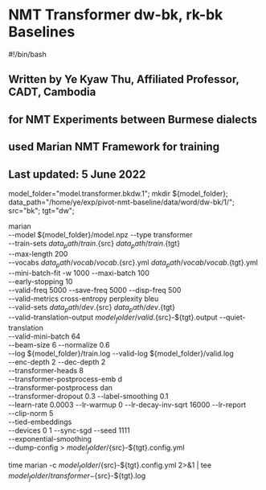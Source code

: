 # NMT Transformer dw-bk, rk-bk Baselines

#!/bin/bash

## Written by Ye Kyaw Thu, Affiliated Professor, CADT, Cambodia
## for NMT Experiments between Burmese dialects
## used Marian NMT Framework for training
## Last updated: 5 June 2022


model_folder="model.transformer.bkdw.1";
mkdir ${model_folder};
data_path="/home/ye/exp/pivot-nmt-baseline/data/word/dw-bk/1/";
src="bk"; tgt="dw";

marian \
    --model ${model_folder}/model.npz --type transformer \
    --train-sets ${data_path}/train.${src} ${data_path}/train.${tgt} \
    --max-length 200 \
    --vocabs ${data_path}/vocab/vocab.${src}.yml ${data_path}/vocab/vocab.${tgt}.yml \
    --mini-batch-fit -w 1000 --maxi-batch 100 \
    --early-stopping 10 \
    --valid-freq 5000 --save-freq 5000 --disp-freq 500 \
    --valid-metrics cross-entropy perplexity bleu \
    --valid-sets ${data_path}/dev.${src} ${data_path}/dev.${tgt} \
    --valid-translation-output ${model_folder}/valid.${src}-${tgt}.output --quiet-translation \
    --valid-mini-batch 64 \
    --beam-size 6 --normalize 0.6 \
    --log ${model_folder}/train.log --valid-log ${model_folder}/valid.log \
    --enc-depth 2 --dec-depth 2 \
    --transformer-heads 8 \
    --transformer-postprocess-emb d \
    --transformer-postprocess dan \
    --transformer-dropout 0.3 --label-smoothing 0.1 \
    --learn-rate 0.0003 --lr-warmup 0 --lr-decay-inv-sqrt 16000 --lr-report \
    --clip-norm 5 \
    --tied-embeddings \
    --devices 0 1 --sync-sgd --seed 1111 \
    --exponential-smoothing \
    --dump-config > ${model_folder}/${src}-${tgt}.config.yml

time marian -c ${model_folder}/${src}-${tgt}.config.yml  2>&1 | tee ${model_folder}/transformer-${src}-${tgt}.log
